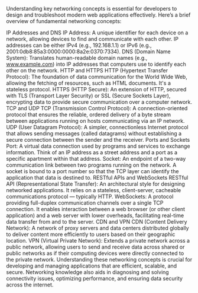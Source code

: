 Understanding key networking concepts is essential for developers to design and troubleshoot modern web applications effectively. Here’s a brief overview of fundamental networking concepts:

IP Addresses and DNS
IP Address: A unique identifier for each device on a network, allowing devices to find and communicate with each other. IP addresses can be either IPv4 (e.g., 192.168.1.1) or IPv6 (e.g., 2001:0db8:85a3:0000:0000:8a2e:0370:7334).
DNS (Domain Name System): Translates human-readable domain names (e.g., www.example.com) into IP addresses that computers use to identify each other on the network.
HTTP and HTTPS
HTTP (Hypertext Transfer Protocol): The foundation of data communication for the World Wide Web, allowing the fetching of resources, such as HTML documents. It's a stateless protocol.
HTTPS (HTTP Secure): An extension of HTTP, secured with TLS (Transport Layer Security) or SSL (Secure Sockets Layer), encrypting data to provide secure communication over a computer network.
TCP and UDP
TCP (Transmission Control Protocol): A connection-oriented protocol that ensures the reliable, ordered delivery of a byte stream between applications running on hosts communicating via an IP network.
UDP (User Datagram Protocol): A simpler, connectionless Internet protocol that allows sending messages (called datagrams) without establishing a secure connection between the sender and the receiver.
Ports and Sockets
Port: A virtual data connection used by programs and services to exchange information. Think of an IP address as a street address and a port as a specific apartment within that address.
Socket: An endpoint of a two-way communication link between two programs running on the network. A socket is bound to a port number so that the TCP layer can identify the application that data is destined to.
RESTful APIs and WebSockets
RESTful API (Representational State Transfer): An architectural style for designing networked applications. It relies on a stateless, client-server, cacheable communications protocol — typically HTTP.
WebSockets: A protocol providing full-duplex communication channels over a single TCP connection. It enables interaction between a web browser (or other client application) and a web server with lower overheads, facilitating real-time data transfer from and to the server.
CDN and VPN
CDN (Content Delivery Network): A network of proxy servers and data centers distributed globally to deliver content more efficiently to users based on their geographic location.
VPN (Virtual Private Network): Extends a private network across a public network, allowing users to send and receive data across shared or public networks as if their computing devices were directly connected to the private network.
Understanding these networking concepts is crucial for developing and managing applications that are efficient, scalable, and secure. Networking knowledge also aids in diagnosing and solving connectivity issues, optimizing performance, and ensuring data security across the internet.